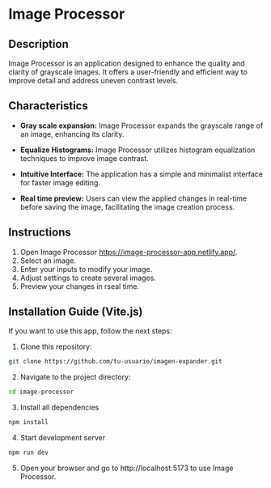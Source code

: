 # Image Processor

## Description

Image Processor is an application designed to enhance the quality and clarity of grayscale images. It offers a user-friendly and efficient way to improve detail and address uneven contrast levels.

## Characteristics

- **Gray scale expansion:** Image Processor expands the grayscale range of an image, enhancing its clarity.

- **Equalize Histograms:** Image Processor utilizes histogram equalization techniques to improve image contrast.

- **Intuitive Interface:** The application has a simple and minimalist interface for faster image editing.

- **Real time preview:** Users can view the applied changes in real-time before saving the image, facilitating the image creation process.

## Instructions 

1. Open Image Processor https://image-processor-app.netlify.app/.
2. Select an image.
3. Enter your inputs to modify your image.
4. Adjust settings to create several images.
5. Preview your changes in rseal time.

## Installation Guide (Vite.js)

If you want to use this app, follow the next steps:

1. Clone this repository:

``` bash
git clone https://github.com/tu-usuario/imagen-expander.git
```

2. Navigate to the project directory:

``` bash
cd image-processor
```

3. Install all dependencies

``` bash
npm install
```

4. Start development server

``` bash
npm run dev
```
5. Open your browser and go to http://localhost:5173 to use Image Processor.

